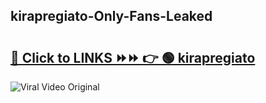 
 ## kirapregiato-Only-Fans-Leaked

# <h2><a href="https://clipsfans.com/kirapregiato&ref=git">🔗 Click to LINKS ⏩⏩ 👉 🟢 kirapregiato </a></h2>

<a href="https://clipsfans.com/kirapregiato&ref=git" rel="nofollow" data-target="animated-image.originalLink"><img src="https://i.ibb.co.com/xMMVF88/686577567.gif" alt="Viral Video Original" style="max-width: 100%; display: inline-block;" data-target="animated-image.originalImage"></a>
